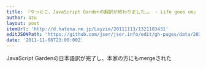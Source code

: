 ```yaml
---
title: 『やっとこ、JavaScript Gardenの翻訳が終わりました…。 - Life goes on』
author: azu
layout: post
itemUrl: 'http://d.hatena.ne.jp/Layzie/20111113/1321183431'
editJSONPath: 'https://github.com/jser/jser.info/edit/gh-pages/data/2011/11/index.json'
date: '2011-11-08T23:00:00Z'
---
```

JavaScript Gardenの日本語訳が完了し、本家の方にもmergeされた
